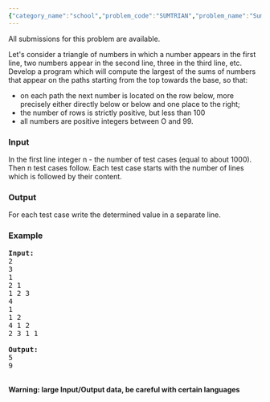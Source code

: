 ```yaml
---
{"category_name":"school","problem_code":"SUMTRIAN","problem_name":"Sums in a Triangle","languages_supported":{"0":"ADA","1":"ASM","2":"BASH","3":"BF","4":"C","5":"C99 strict","6":"CAML","7":"CLOJ","8":"CLPS","9":"CPP 4.3.2","10":"CPP 4.9.2","11":"CPP14","12":"CS2","13":"D","14":"ERL","15":"FORT","16":"FS","17":"GO","18":"HASK","19":"ICK","20":"ICON","21":"JAVA","22":"JS","23":"LISP clisp","24":"LISP sbcl","25":"LUA","26":"NEM","27":"NICE","28":"NODEJS","29":"PAS fpc","30":"PAS gpc","31":"PERL","32":"PHP","33":"PIKE","34":"PRLG","35":"PYPY","36":"PYTH","37":"PYTH 3.4","38":"RUBY","39":"SCALA","40":"SCM chicken","41":"SCM guile","42":"SCM qobi","43":"ST","44":"TCL","45":"TEXT","46":"WSPC"},"max_timelimit":3,"source_sizelimit":5000,"problem_author":"admin","problem_tester":null,"date_added":"1-12-2008","tags":{"0":"admin"},"time":{"view_start_date":1235621211,"submit_start_date":1235621211,"visible_start_date":1235621211,"end_date":1735669800},"layout":"problem"}
---
```

<span class="solution-visible-txt">All submissions for this problem are available.</span><p>
Let's consider a triangle of numbers in which a number appears in the first line, two numbers appear in the second line, three in the third line, etc. Develop a program which will compute the largest of the sums of numbers that appear on the paths starting from the top towards the base, so that:
<ul><li> on each path the next number is located on the row below, more precisely either directly below or below and one place to the right;</li>
<li> the number of rows is strictly positive, but less than 100 </li>
<li> all numbers are positive integers between O and 99.</li>
</ul>

<h3>Input</h3>
<p>
In the first line integer n - the number of test cases (equal to about 1000). 
Then n test cases follow. Each test case starts with the number of lines which is followed by their content.
<h3>Output</h3>
<p>
For each test case write the determined value in a separate line. 

<h3>Example</h3>

<pre>
<b>Input:</b>
2
3
1
2 1
1 2 3
4 
1 
1 2 
4 1 2
2 3 1 1 

<b>Output:</b>
5
9
</pre>
<br/>
<b>Warning: large Input/Output data, be careful with certain languages</b> 